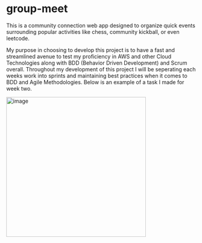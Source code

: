 # group-meet
This is a community connection web app designed to organize quick events surrounding popular activities like chess, community kickball, or even leetcode.

My purpose in choosing to develop this project is to have a fast and streamlined avenue to test my proficiency in AWS and other Cloud Technologies along with BDD (Behavior Driven Development) and Scrum overall. Throughout my development of this project I will be seperating each weeks work into sprints and maintaining best practices when it comes to BDD and Agile Methodologies. Below is an example of a task I made for week two.

<img width="370" alt="image" src="https://github.com/joshuagourlay/group-meet/assets/102430784/17044f01-fd7a-4b9a-aae2-4b0ea667d25d">

